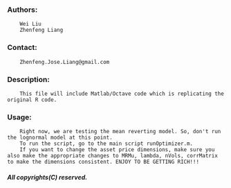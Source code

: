 ### Authors:
        Wei Liu
        Zhenfeng Liang

### Contact:
        Zhenfeng.Jose.Liang@gmail.com

### Description:
        This file will include Matlab/Octave code which is replicating the original R code.

### Usage:
        Right now, we are testing the mean reverting model. So, don't run the lognormal model at this point. 
        To run the script, go to the main script runOptimizer.m. 
        If you want to change the asset price dimensions, make sure you also make the appropriate changes to MRMu, lambda, nVols, corrMatrix to make the dimensions consistent. ENJOY TO BE GETTING RICH!!!

##### All copyrights(C) reserved.


